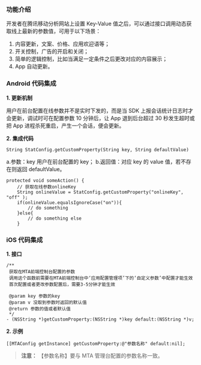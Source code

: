### 功能介绍
开发者在腾讯移动分析网站上设置 Key-Value 值之后，可以通过接口调用动态获取线上最新的参数值，可用于以下场景：
1. 内容更新，文案、价格、应用欢迎语等；
2. 开关控制，广告的开启和关闭；
3. 简单的逻辑控制，比如当满足一定条件之后更改对应的内容展示；
4. App 自动更新。

### Android 代码集成
**1. 更新机制**

用户在前台配置在线参数并不是实时下发的，而是当 SDK 上报会话统计日志时才会更新，调试时可在配置参数 10 分钟后，让 App 退到后台超过 30 秒发生超时或把 App 进程杀死重启，产生一个会话，便会更新。

**2. 集成代码**

```
String StatConfig.getCustomProperty(String key, String defaultValue)
```
a.参数：key 用户在前台配置的 key；
b.返回值：对应 key 的 value 值，若不存在则返回 defaultValue。

```
protected void someAction() { 
    // 获取在线参数onlineKey
    String onlineValue = StatConfig.getCustomProperty("onlineKey", "off" );
    if(onlineValue.equalsIgnoreCase("on")){
        // do something
    }else{
        // do something else
    }
```
### iOS 代码集成
**1. 接口**

```
/**
 获取在MTA前端控制台配置的参数
 调用这个函数前需要在MTA前端控制台中‘应用配置管理项’下的‘自定义参数’中配置才能生效
 首次配置或者更改参数配置后，需要3-5分钟才能生效

 @param key 参数的key
 @param v 没取到参数时返回的默认值
 @return 参数的值或者默认值
 */
- (NSString *)getCustomProperty:(NSString *)key default:(NSString *)v;
```
**2. 示例**

```
[[MTAConfig getInstance] getCustomProperty:@"参数名称" default:nil];
```
>**注意：**
>【参数名称】要与 MTA 管理台配置的参数名称一致。